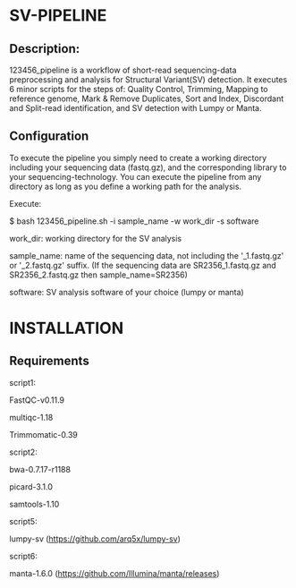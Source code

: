 # SV-PIPELINE

## Description:

123456_pipeline is a workflow of short-read sequencing-data preprocessing and analysis for Structural Variant(SV) detection. It executes 6 minor scripts for the steps of: Quality Control, Trimming, Mapping to reference genome, Mark & Remove Duplicates, Sort and Index, Discordant and Split-read identification, and SV detection with Lumpy or Manta.

## Configuration
To execute the pipeline you simply need to create a working directory including your sequencing data (fastq.gz), and the corresponding library to your sequencing-technology. You can execute the pipeline from any directory as long as you define a working path for the analysis.

Execute:

$ bash 123456_pipeline.sh -i sample_name -w work_dir -s software


work_dir: working directory for the SV analysis

sample_name: name of the sequencing data, not including the '_1.fastq.gz' or '_2.fastq.gz' suffix. (If the sequencing data are SR2356_1.fastq.gz and SR2356_2.fastq.gz then sample_name=SR2356)

software: SV analysis software of your choice (lumpy or manta)


# INSTALLATION


## Requirements

script1:

FastQC-v0.11.9

multiqc-1.18

Trimmomatic-0.39



script2:

bwa-0.7.17-r1188

picard-3.1.0

samtools-1.10



script5:

lumpy-sv (https://github.com/arq5x/lumpy-sv)



script6:

manta-1.6.0 (https://github.com/Illumina/manta/releases)


